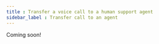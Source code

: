 ```yaml
---
title : Transfer a voice call to a human support agent
sidebar_label : Transfer call to an agent
---
```


Coming soon!